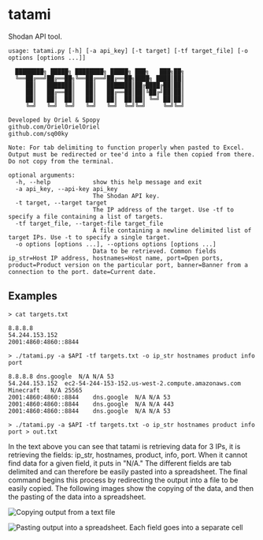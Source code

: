 # tatami
Shodan API tool.

```
usage: tatami.py [-h] [-a api_key] [-t target] [-tf target_file] [-o options [options ...]]

  ████████╗ █████╗ ████████╗ █████╗ ███╗   ███╗██╗
  ╚══██╔══╝██╔══██╗╚══██╔══╝██╔══██╗████╗ ████║██║
     ██║   ███████║   ██║   ███████║██╔████╔██║██║
     ██║   ██╔══██║   ██║   ██╔══██║██║╚██╔╝██║██║
     ██║   ██║  ██║   ██║   ██║  ██║██║ ╚═╝ ██║██║
     ╚═╝   ╚═╝  ╚═╝   ╚═╝   ╚═╝  ╚═╝╚═╝     ╚═╝╚═╝
                                                
Developed by Oriel & Spopy
github.com/OrielOrielOriel
github.com/sq00ky

Note: For tab delimiting to function properly when pasted to Excel. Output must be redirected or tee'd into a file then copied from there. Do not copy from the terminal.

optional arguments:
  -h, --help            show this help message and exit
  -a api_key, --api-key api_key
                        The Shodan API key.
  -t target, --target target
                        The IP address of the target. Use -tf to specify a file containing a list of targets.
  -tf target_file, --target-file target_file
                        A file containing a newline delimited list of target IPs. Use -t to specify a single target.
  -o options [options ...], --options options [options ...]
                        Data to be retrieved. Common fields ip_str=Host IP address, hostnames=Host name, port=Open ports, product=Product version on the particular port, banner=Banner from a connection to the port. date=Current date.
```

## Examples
```
> cat targets.txt 

8.8.8.8
54.244.153.152
2001:4860:4860::8844

> ./tatami.py -a $API -tf targets.txt -o ip_str hostnames product info port

8.8.8.8	dns.google	N/A	N/A	53
54.244.153.152	ec2-54-244-153-152.us-west-2.compute.amazonaws.com	Minecraft	N/A	25565
2001:4860:4860::8844	dns.google	N/A	N/A	53
2001:4860:4860::8844	dns.google	N/A	N/A	443
2001:4860:4860::8844	dns.google	N/A	N/A	53

> ./tatami.py -a $API -tf targets.txt -o ip_str hostnames product info port > out.txt
```

In the text above you can see that tatami is retrieving data for 3 IPs, it is retrieving the fields: ip_str, hostnames, product, info, port. When it cannot find data for a given field, it puts in "N/A." The different fields are tab delimited and can therefore be easily pasted into a spreadsheet. The final command begins this process by redirecting the output into a file to be easily copied. The following images show the copying of the data, and then the pasting of the data into a spreadsheet. 

![Copying output from a text file](/.photos/copying.png)

![Pasting output into a spreadsheet. Each field goes into a separate cell](/.photos/pasted.png)
